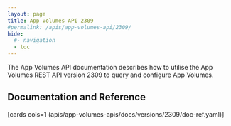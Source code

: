 ```yaml
---
layout: page
title: App Volumes API 2309
#permalink: /apis/app-volumes-api/2309/
hide:
  #- navigation
  - toc
---
```


The App Volumes API documentation describes how to utilise the App Volumes REST API version 2309 to query and configure App Volumes.

## Documentation and Reference

[cards cols=1 (apis/app-volumes-apis/docs/versions/2309/doc-ref.yaml)]

<swagger-ui src="swagger.json"/>
